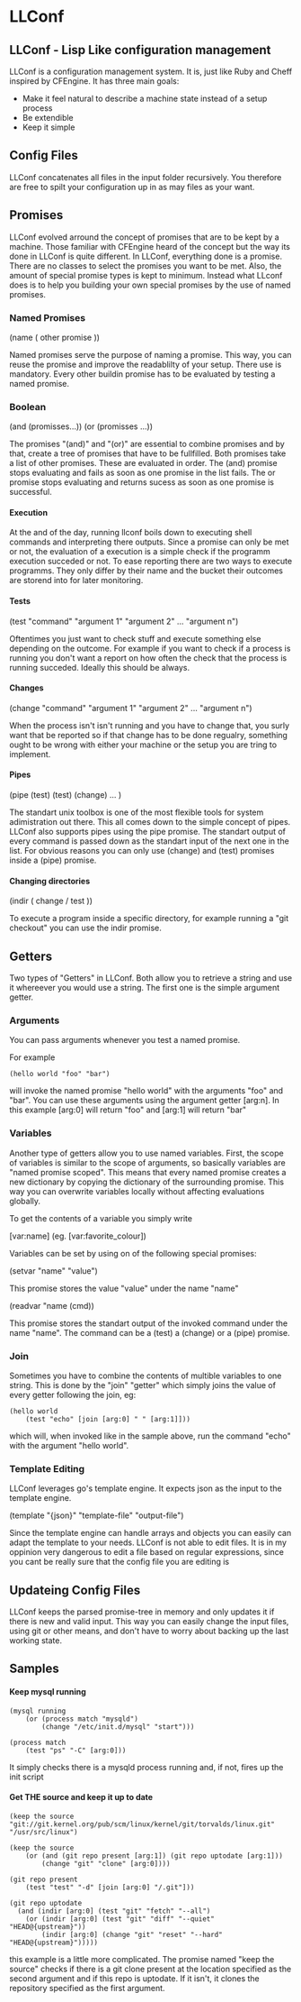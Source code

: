 LLConf
======

## LLConf - Lisp Like configuration management ##

LLConf is a configuration management system. It is, just like Ruby and Cheff inspired
by CFEngine. It has three main goals:

* Make it feel natural to describe a machine state instead of a setup process
* Be extendible
* Keep it simple


## Config Files ##

LLConf concatenates all files in the input folder recursively. You therefore are free to spilt
your configuration up in as may files as your want.

## Promises ##

LLConf evolved arround the concept of promises that are to be kept by a
machine. Those familiar with CFEngine heard of the concept but the way
its done in LLConf is quite different. In LLConf, everything done is a promise.
There are no classes to select the promises you want to be met. Also, the
amount of special promise types is kept to minimum. Instead what LLconf does
is to help you building your own special promises by the use of named promises.

### Named Promises ###

(name ( other promise ))

Named promises serve the purpose of naming a promise. This way, you can
reuse the promise and improve the readablilty of your setup. There use is
mandatory. Every other buildin promise has to be evaluated by testing
a named promise.

### Boolean ###

(and (promisses...)) (or (promisses ...))

The promises "(and)" and "(or)" are essential to combine promises and by that, create a
tree of promises that have to be fullfilled. Both promises take a list of other promises.
These are evaluated in order. The (and) promise stops evaluating and fails as soon as one
promise in the list fails. The or promise stops evaluating and returns sucess as soon as one
promise is successful.

#### Execution ####

At the and of the day, running llconf boils down to executing shell commands and
interpreting there outputs. Since a promise can only be met or not, the evaluation
of a execution is a simple check if the programm execution succeded or not. To ease
reporting there are two ways to execute programms. They only differ by their name
and the bucket their outcomes are storend into for later monitoring.

#### Tests ####
(test "command" "argument 1" "argument 2" ... "argument n")

Oftentimes you just want to check stuff and execute something else depending on the outcome.
For example if you want to check if a process is running you don't want a report on how
often the check that the process is running succeded. Ideally this should be always.

#### Changes ####
(change "command" "argument 1" "argument 2" ... "argument n")

When the process isn't isn't running and you have to change that, you surly want that be reported
so if that change has to be done regualry, something ought to be wrong with either your machine or
the setup you are tring to implement.

#### Pipes ####
(pipe (test) (test) (change) ... )

The standart unix toolbox is one of the most flexible tools for system adimistration out there.
This all comes down to the simple concept of pipes. LLConf also supports pipes using the pipe promise.
The standart output of every command is passed down as the standart input of the next one in the list.
For obvious reasons you can only use (change) and (test) promises inside a (pipe) promise.

#### Changing directories ####
(indir ( change / test ))

To execute a program inside a specific directory, for example running a "git checkout" you can use the
indir promise.

## Getters ##

Two types of "Getters" in LLConf. Both allow you to retrieve a string and use it whereever you would use
a string. The first one is the simple argument getter.

### Arguments ###

You can pass arguments whenever you test a named promise.

For example

    (hello world "foo" "bar")

will invoke the named promise "hello world" with the arguments "foo" and "bar". You can use these
arguments using the argument getter [arg:n]. In this example [arg:0] will return "foo" and [arg:1] will
return "bar"

### Variables ###

Another type of getters allow you to use named variables. First, the scope of variables is similar
to the scope of arguments, so basically variables are "named promise scoped". This means that every
named promise creates a new dictionary by copying the dictionary of the surrounding promise. This way
you can overwrite variables locally without affecting evaluations globally.

To get the contents of a variable you simply write

[var:name] (eg. [var:favorite_colour])

Variables can be set by using on of the following special promises:

(setvar "name" "value")

This promise stores the value "value" under the name "name"

(readvar "name (cmd))

This promise stores the standart output of the invoked command under the name "name". The command
can be a (test) a (change) or a (pipe) promise.

### Join ###

Sometimes you have to combine the contents of multible variables to one string. This is done by the
"join" "getter" which simply joins the value of every getter following the join, eg:

    (hello world
        (test "echo" [join [arg:0] " " [arg:1]]))

which will, when invoked like in the sample above, run the command "echo" with the argument "hello world".

### Template Editing ###

LLConf leverages go's template engine. It expects json as the input to the template engine.

(template "{json}" "template-file" "output-file")

Since the template engine can handle arrays and objects you can easily can adapt the template to your
needs. LLConf is not able to edit files. It is in my oppinion very dangerous to edit a file based
on regular expressions, since you cant be really sure that the config file you are editing is

## Updateing Config Files ##

LLConf keeps the parsed promise-tree in memory and only updates it if there is new and valid input.
This way you can easily change the input files, using git or other means, and don't have to worry about
backing up the last working state.


## Samples ##

#### Keep mysql running ####

    (mysql running
        (or (process match "mysqld")
            (change "/etc/init.d/mysql" "start")))

    (process match
        (test "ps" "-C" [arg:0]))

It simply checks there is a mysqld process running and, if not, fires up the init script



#### Get THE source and keep it up to date ####


    (keep the source "git://git.kernel.org/pub/scm/linux/kernel/git/torvalds/linux.git" "/usr/src/linux")

    (keep the source
        (or (and (git repo present [arg:1]) (git repo uptodate [arg:1]))
            (change "git" "clone" [arg:0])))

    (git repo present
        (test "test" "-d" [join [arg:0] "/.git"]))

    (git repo uptodate
      (and (indir [arg:0] (test "git" "fetch" "--all")
        (or (indir [arg:0] (test "git" "diff" "--quiet" "HEAD@{upstream}"))
            (indir [arg:0] (change "git" "reset" "--hard" "HEAD@{upstream}")))))


this example is a little more complicated. The promise named "keep the source" checks if there
is a git clone present at the location specified as the second argument and if this repo is uptodate.
If it isn't, it clones the repository specified as the first argument.
